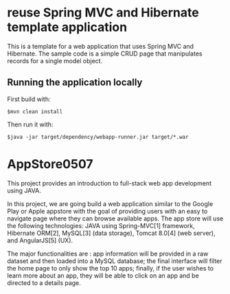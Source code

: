 
# reuse Spring MVC and Hibernate template application

This is a template for a web application that uses Spring MVC and Hibernate. The sample code is a simple CRUD page that manipulates records for a single model object.

## Running the application locally

First build with:

    $mvn clean install

Then run it with:

    $java -jar target/dependency/webapp-runner.jar target/*.war


# AppStore0507

This project provides an introduction to full-stack web app development using JAVA. 

In this project, we are going build a web application similar to the Google Play or Apple appstore with the goal of providing users with an easy to navigate page where they can browse available apps. The app store will use the following technologies: JAVA using Spring-MVC[1] framework, Hibernate ORM[2], MySQL[3] (data storage), Tomcat 8.0[4] (web server), and AngularJS[5] (UX).

The major functionalities are : 
app information will be provided in a raw dataset and then loaded into a MySQL database;
the final interface will filter the home page to only show the top 10 apps;
finally, if the user wishes to learn more about an app, they will be able to click on an app and be directed to a details page.

